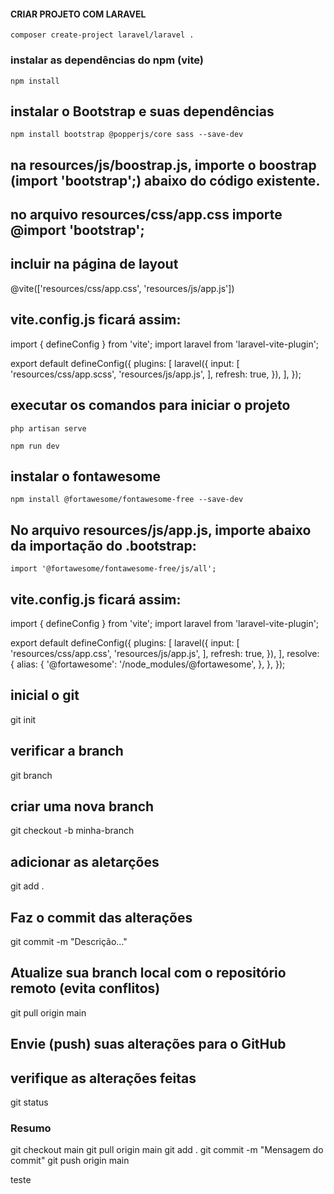 #### CRIAR PROJETO COM LARAVEL
```
composer create-project laravel/laravel .
```

### instalar as dependências do npm (vite)
```
npm install
```

## instalar o Bootstrap e suas dependências
```
npm install bootstrap @popperjs/core sass --save-dev
```
## na resources/js/boostrap.js, importe o boostrap (import 'bootstrap';) abaixo do código existente.

## no arquivo resources/css/app.css importe @import 'bootstrap';

## incluir na página de layout 
@vite(['resources/css/app.css', 'resources/js/app.js'])

## vite.config.js ficará assim: 

import { defineConfig } from 'vite';
import laravel from 'laravel-vite-plugin';

export default defineConfig({
    plugins: [
        laravel({
            input: [
                'resources/css/app.scss',
                'resources/js/app.js',
            ],
            refresh: true,
        }),
    ],
});

## executar os comandos para iniciar o projeto
```
php artisan serve 
```

```
npm run dev
```

## instalar o fontawesome
```
npm install @fortawesome/fontawesome-free --save-dev
```

## No arquivo resources/js/app.js, importe abaixo da importação do .bootstrap:
```
import '@fortawesome/fontawesome-free/js/all';
```
## vite.config.js ficará assim: 

import { defineConfig } from 'vite';
import laravel from 'laravel-vite-plugin';

export default defineConfig({
    plugins: [
        laravel({
            input: [
                'resources/css/app.css',
                'resources/js/app.js',
            ],
            refresh: true,
        }),
    ],
    resolve: {
        alias: {
            '@fortawesome': '/node_modules/@fortawesome',
        },
    },
});

## inicial o git
git init

## verificar a branch 
git branch

## criar uma nova branch
git checkout -b minha-branch

## adicionar as aletarções
git add .

## Faz o commit das alterações
git commit -m "Descrição..."

## Atualize sua branch local com o repositório remoto (evita conflitos)
git pull origin main

## Envie (push) suas alterações para o GitHub

## verifique as alterações feitas 
git status

### Resumo
git checkout main
git pull origin main
git add .
git commit -m "Mensagem do commit"
git push origin main

teste
